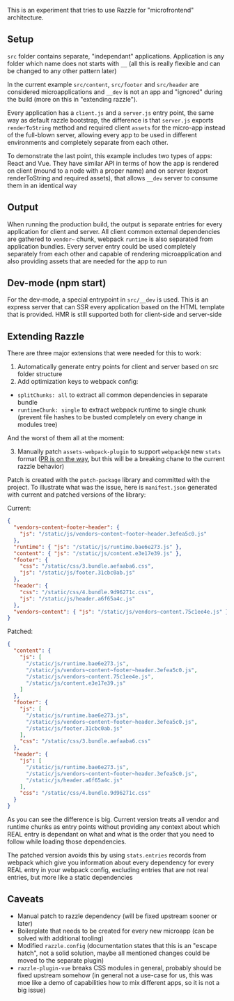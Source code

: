 This is an experiment that tries to use Razzle for "microfrontend" architecture.

## Setup

`src` folder contains separate, "independant" applications. Application is any
folder which name does not starts with `__` (all this is really flexible and can
be changed to any other pattern later)

In the current example `src/content`, `src/footer` and `src/header` are
considered microapplications and `__dev` is not an app and "ignored" during the
build (more on this in "extending razzle").

Every application has a `client.js` and a `server.js` entry point, the same way
as default razzle bootstrap, the difference is that `server.js` exports
`renderToString` method and required client `assets` for the micro-app instead
of the full-blown server, allowing every app to be used in different
environments and completely separate from each other.

To demonstrate the last point, this example includes two types of apps: React
and Vue. They have similar API in terms of how the app is rendered on client
(mound to a node with a proper name) and on server (export renderToString and
required assets), that allows `__dev` server to consume them in an identical way

## Output

When running the production build, the output is separate entries for every
application for client and server. All client common external dependencies are
gathered to `vendor~` chunk, webpack `runtime` is also separated from
application bundles. Every server entry could be used completely separately from
each other and capable of rendering microapplication and also providing assets
that are needed for the app to run

## Dev-mode (npm start)

For the dev-mode, a special entrypoint in `src/__dev` is used. This is an
express server that can SSR every application based on the HTML template that is
provided. HMR is still supported both for client-side and server-side

## Extending Razzle

There are three major extensions that were needed for this to work:

1.  Automatically generate entry points for client and server based on src
    folder structure
2.  Add optimization keys to webpack config:

- `splitChunks: all` to extract all common dependencies in separate bundle
- `runtimeChunk: single` to extract webpack runtime to single chunk (prevent
  file hashes to be busted completely on every change in modules tree)

And the worst of them all at the moment:

3.  Manually patch `assets-webpack-plugin` to support `webpack@4` new `stats`
    format
    ([PR is on the way](https://github.com/ztoben/assets-webpack-plugin/pull/109),
    but this will be a breaking chane to the current razzle behavior)

Patch is created with the `patch-package` library and committed with the
project. To illustrate what was the issue, here is `manifest.json` generated
with current and patched versions of the library:

Current:

```json
{
  "vendors~content~footer~header": {
    "js": "/static/js/vendors~content~footer~header.3efea5c0.js"
  },
  "runtime": { "js": "/static/js/runtime.bae6e273.js" },
  "content": { "js": "/static/js/content.e3e17e39.js" },
  "footer": {
    "css": "/static/css/3.bundle.aefaaba6.css",
    "js": "/static/js/footer.31cbc0ab.js"
  },
  "header": {
    "css": "/static/css/4.bundle.9d96271c.css",
    "js": "/static/js/header.a6f65a4c.js"
  },
  "vendors~content": { "js": "/static/js/vendors~content.75c1ee4e.js" }
}
```

Patched:

```json
{
  "content": {
    "js": [
      "/static/js/runtime.bae6e273.js",
      "/static/js/vendors~content~footer~header.3efea5c0.js",
      "/static/js/vendors~content.75c1ee4e.js",
      "/static/js/content.e3e17e39.js"
    ]
  },
  "footer": {
    "js": [
      "/static/js/runtime.bae6e273.js",
      "/static/js/vendors~content~footer~header.3efea5c0.js",
      "/static/js/footer.31cbc0ab.js"
    ],
    "css": "/static/css/3.bundle.aefaaba6.css"
  },
  "header": {
    "js": [
      "/static/js/runtime.bae6e273.js",
      "/static/js/vendors~content~footer~header.3efea5c0.js",
      "/static/js/header.a6f65a4c.js"
    ],
    "css": "/static/css/4.bundle.9d96271c.css"
  }
}
```

As you can see the difference is big. Current version treats all vendor and
runtime chunks as entry points without providing any context about which REAL
entry is dependant on what and what is the order that you need to follow while
loading those dependencies.

The patched version avoids this by using `stats.entries` records from webpack
which give you information about every dependency for every REAL entry in your
webpack config, excluding entries that are not real entries, but more like a
static dependencies

## Caveats

- Manual patch to razzle dependency (will be fixed upstream sooner or later)
- Boilerplate that needs to be created for every new microapp (can be solved
  with additional tooling)
- Modified `razzle.config` (documentation states that this is an "escape hatch",
  not a solid solution, maybe all mentioned changes could be moved to the
  separate plugin)
- `razzle-plugin-vue` breaks CSS modules in general, probably should be fixed
  upstream somehow (in general not a use-case for us, this was moe like a demo
  of capabilities how to mix different apps, so it is not a big issue)
